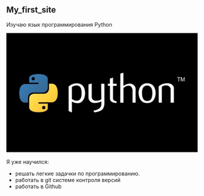 ## My_first_site
Изучаю язык программирования Python

![](1407img.jpg)

Я уже научился:
- решать легкие задачки по программированию.
- работать в git системе контроля версий
- работать в Github

